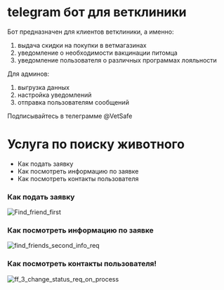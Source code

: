 # telegram бот для ветклиники

Бот предназначен для клиентов ветклиники, а именно:
1) выдача скидки на покупки в ветмагазинах
2) уведомление о необходимости вакцинации питомца
3) уведомление пользователя о различных программах лояльности

Для админов:
1) выгрузка данных
2) настройка уведомлений
3) отправка пользователям сообщений

Подписывайтесь в телеграмме @VetSafe

# Услуга по поиску животного

- Как подать заявку
- Как посмотреть информацию по заявке
- Как посмотреть контакты пользователя

### Как подать заявку
![Find_friend_first](https://user-images.githubusercontent.com/27580096/199335518-99cd957f-1961-487d-aed5-66644a9f252a.gif)

### Как посмотреть информацию по заявке
![find_friends_second_info_req](https://user-images.githubusercontent.com/27580096/199336345-238e90b0-8e31-4061-8174-0a25e2cca199.gif)

### Как посмотреть контакты пользователя!
![ff_3_change_status_req_on_process](https://user-images.githubusercontent.com/27580096/199336767-d3793a70-aa9c-4a4c-a69c-63dd9b622b5e.gif)



